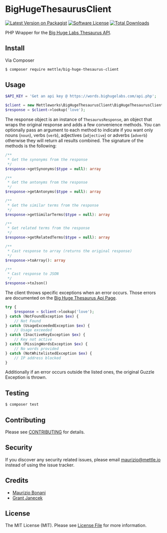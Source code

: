 # BigHugeThesaurusClient

[![Latest Version on Packagist][ico-version]][link-packagist]
[![Software License][ico-license]](LICENSE.md)
[![Total Downloads][ico-downloads]][link-downloads]

PHP Wrapper for the [Big Huge Labs Thesaurus API](http://words.bighugelabs.com/).

## Install

Via Composer

``` bash
$ composer require mettle/big-huge-thesaurus-client
```

## Usage

``` php
$API_KEY = 'Get an api key @ https://words.bighugelabs.com/api.php';

$client = new Mettleworks\BigHugeThesaurusClient\BigHugeThesaurusClient($API_KEY);
$response = $client->lookup('love');
```

The response object is an instance of `ThesaurusResponse`, an object that wraps the original response and adds a few convenience methods. You can optionally pass an argument to each method to indicate if you want only nouns (`noun`), verbs (`verb`), adjectives (`adjective`) or adverbs (`adverb`) otherwise they will return all results combined. The signature of the methods is the following:

```php
/**
 * Get the synonyms from the response
 */
$response->getSynonyms($type = null): array

/**
 * Get the antonyms from the response
 */
$response->getAntonyms($type = null): array

/**
 * Get the similar terms from the response
 */
$response->getSimilarTerms($type = null): array

/**
 * Get related terms from the response
 */
$response->getRelatedTerms($type = null): array

/**
 * Cast response to array (returns the original response)
 */ 
$response->toArray(): array

/**
 * Cast response to JSON
 */
$response->toJson()
```

The client throws specific exceptions when an error occurs. Those errors are documented on the [Big Huge Thesaurus Api Page](https://words.bighugelabs.com/api.php).

```php
try {
    $response = $client->lookup('love');
} catch (NotFoundException $ex) {
    // Not Found
} catch (UsageExceededException $ex) {
    // Usage exceeded
} catch (InactiveKeyException $ex) {
    // Key not active
} catch (MissingWordsException $ex) {
    // No words provided
} catch (NotWhitelistedException $ex) {
    // IP address blocked
}
```

Additionally if an error occurs outside the listed ones, the original Guzzle Exception is thrown.
 
## Testing

``` bash
$ composer test
```

## Contributing

Please see [CONTRIBUTING](CONTRIBUTING.md) for details.

## Security

If you discover any security related issues, please email maurizio@mettle.io instead of using the issue tracker.

## Credits

- [Maurizio Bonani](https://github.com/mauricius)
- [Grant Janecek](https://github.com/grantjanecek)

## License

The MIT License (MIT). Please see [License File](LICENSE.md) for more information.

[ico-version]: https://img.shields.io/packagist/v/mettle/big-huge-thesaurus-client.svg?style=flat-square
[ico-license]: https://img.shields.io/badge/license-MIT-brightgreen.svg?style=flat-square
[ico-downloads]: https://img.shields.io/packagist/dt/mettle/big-huge-thesaurus-client.svg?style=flat-square

[link-packagist]: https://packagist.org/packages/mettle/big-huge-thesaurus-client
[link-downloads]: https://packagist.org/packages/mettle/big-huge-thesaurus-client
